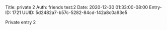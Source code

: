 Title: private 2
Auth: friends test:2
Date: 2020-12-30 01:33:00-08:00
Entry-ID: 1721
UUID: 5d2482a7-b57c-5282-84cd-142a8c0a93e5

Private entry 2